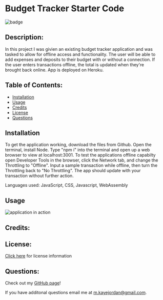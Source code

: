 # Budget Tracker Starter Code
  ![badge](https://img.shields.io/badge/License-Unlicensed-lightgrey) 

  ## Description:
  In this project I was givien an existing budget tracker application and was tasked to allow for offline access and functionality. The user will be able to add expenses and deposits to their budget with or without a connection. If the user enters transactions offline, the total is updated when they're brought back online. App is deployed on Heroku.

  ## Table of Contents:

  * [Installation](#installation)
  * [Usage](#usage)
  * [Credits](#credits)
  * [License](#license)
  * [Questions](#questions)

  ## Installation
  To get the application working, download the files from Github. Open the terminal, install Node. Type "npm i" into the terminal and open up a web browser to view at localhost:3001. To test the applications offline capabilty open Developer Tools in the browser, click the Network tab, and change the Throttling to "Offline". Input a sample transaction while offline, then turn the Throttling back to "No Throttling". The app should update with your transaction without further action. 

  Languages used: JavaScript, CSS, Javascript, WebAssembly

  ## Usage
  ![application in action]()

  ## Credits:
  

  
## License: 
[Click here](https://choosealicense.com/licenses/unlicense/) for license information

  ## Questions:
  Check out my [GitHub page](https://github.com/chellesjord)!

  If you have additonal questions email me at 
  <a href="mailto:m.kayejordan@gmail.com">m.kayejordan@gmail.com</a>.
  